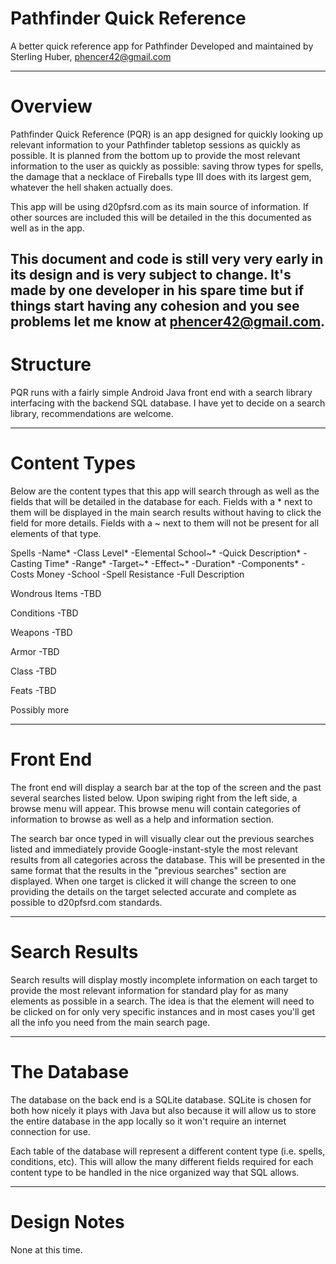 # Pathfinder Quick Reference
A better quick reference app for Pathfinder
Developed and maintained by Sterling Huber, phencer42@gmail.com

----------------------------------------------------
# Overview

Pathfinder Quick Reference (PQR) is an app designed for quickly looking up relevant information to your Pathfinder tabletop sessions as quickly as possible. It is planned from the bottom up to provide the most relevant information to the user as quickly as possible: saving throw types for spells, the damage that a necklace of Fireballs type III does with its largest gem, whatever the hell shaken actually does.

This app will be using d20pfsrd.com as its main source of information. If other sources are included this will be detailed in the this documented as well as in the app.

This document and code is still very very early in its design and is very subject to change. It's made by one developer in his spare time but if things start having any cohesion and you see problems let me know at phencer42@gmail.com.
----------------------------------------------------
# Structure

PQR runs with a fairly simple Android Java front end with a search library interfacing with the backend SQL database. I have yet to decide on a search library, recommendations are welcome.

----------------------------------------------------
# Content Types

Below are the content types that this app will search through as well as the fields that will be detailed in the database for each. Fields with a * next to them will be displayed in the main search results without having to click the field for more details. Fields with a ~ next to them will not be present for all elements of that type.

Spells
-Name*
-Class Level*
-Elemental School~*
-Quick Description*
-Casting Time*
-Range*
-Target~*
-Effect~*
-Duration*
-Components*
-Costs Money
-School
-Spell Resistance
-Full Description

Wondrous Items
-TBD

Conditions
-TBD

Weapons
-TBD

Armor
-TBD

Class
-TBD

Feats
-TBD

Possibly more

----------------------------------------------------
# Front End

The front end will display a search bar at the top of the screen and the past several searches listed below. Upon swiping right from the left side, a browse menu will appear. This browse menu will contain categories of information to browse as well as a help and information section.

The search bar once typed in will visually clear out the previous searches listed and immediately provide Google-instant-style the most relevant results from all categories across the database. This will be presented in the same format that the results in the "previous searches" section are displayed. When one target is clicked it will change the screen to one providing the details on the target selected accurate and complete as possible to d20pfsrd.com standards.

----------------------------------------------------
# Search Results

Search results will display mostly incomplete information on each target to provide the most relevant information for standard play for as many elements as possible in a search. The idea is that the element will need to be clicked on for only very specific instances and in most cases you'll get all the info you need from the main search page.

----------------------------------------------------
# The Database

The database on the back end is a SQLite database. SQLite is chosen for both how nicely it plays with Java but also because it will allow us to store the entire database in the app locally so it won't require an internet connection for use.

Each table of the database will represent a different content type (i.e. spells, conditions, etc). This will allow the many different fields required for each content type to be handled in the nice organized way that SQL allows.

----------------------------------------------------
# Design Notes

None at this time.
